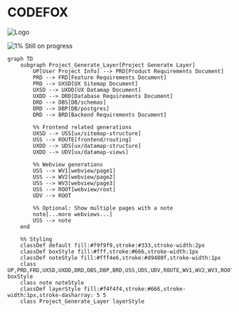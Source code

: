 # CODEFOX
![Logo](https://cdn.discordapp.com/attachments/1288794538491772968/1311894579003396176/image.png?ex=674b2d49&is=6749dbc9&hm=922397db9499ca2f7bd267a714c09f0c4e063360d30692c320617ebd12f149e8&)

![1%](https://progress-bar.xyz/1)
Still on progress
```mermaid
graph TD
    subgraph Project_Generate_Layer[Project Generate Layer]
        UP[User Project Info] --> PRD[Product Requirements Document]
        PRD --> FRD[Feature Requirements Document]
        PRD --> UXSD[UX Sitemap Document]
        UXSD --> UXDD[UX Datamap Document]
        UXDD --> DRD[Database Requirements Document]
        DRD --> DBS[DB/schemas]
        DRD --> DBP[DB/postgres]
        DRD --> BRD[Backend Requirements Document]

        %% Frontend related generations
        UXSD --> USS[ux/sitemap-structure]
        USS --> ROUTE[frontend/routing]
        UXDD --> UDS[ux/datamap-structure]
        UXDD --> UDV[ux/datamap-views]

        %% Webview generations
        USS --> WV1[webview/page1]
        USS --> WV2[webview/page2]
        USS --> WV3[webview/page3]
        USS --> ROOT[webview/root]
        UDV --> ROOT

        %% Optional: Show multiple pages with a note
        note[...more webviews...]
        USS --> note
    end

    %% Styling
    classDef default fill:#f9f9f9,stroke:#333,stroke-width:2px
    classDef boxStyle fill:#fff,stroke:#666,stroke-width:1px
    classDef noteStyle fill:#fff4e6,stroke:#d9480f,stroke-width:1px
    class UP,PRD,FRD,UXSD,UXDD,DRD,DBS,DBP,BRD,USS,UDS,UDV,ROUTE,WV1,WV2,WV3,ROOT boxStyle
    class note noteStyle
    classDef layerStyle fill:#f4f4f4,stroke:#666,stroke-width:1px,stroke-dasharray: 5 5
    class Project_Generate_Layer layerStyle
```
